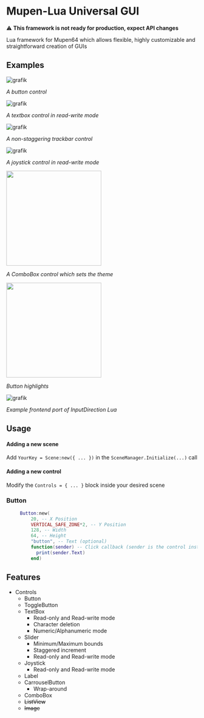 # Mupen-Lua Universal GUI

⚠️ **This framework is not ready for production, expect API changes**

Lua framework for Mupen64 which allows flexible, highly customizable and straightforward creation of GUIs

## Examples

![grafik](https://user-images.githubusercontent.com/48759429/172042835-9f99b721-abf0-418e-8de5-95047c57d922.png)

*A button control*

![grafik](https://user-images.githubusercontent.com/48759429/172042856-bdfd57e4-596a-4d67-9dec-487c658d6e28.png)

*A textbox control in read-write mode*

![grafik](https://user-images.githubusercontent.com/48759429/172042862-81524d8e-1630-4159-a149-8641a1e297b5.png)

*A non-staggering trackbar control*

![grafik](https://user-images.githubusercontent.com/48759429/172049713-9d056b9a-e19a-4965-a33c-02a410ac5568.png)

*A joystick control in read-write mode*

<img src="https://user-images.githubusercontent.com/48759429/172204289-d435637d-33e4-4d35-9d18-714766337f32.gif" width="250"/>

*A ComboBox control which sets the theme*

<img src="https://user-images.githubusercontent.com/48759429/172062375-c19b362f-d0d3-48cc-9a1f-fb7ecaac12c8.gif" width="250"/>

*Button highlights*

![grafik](https://user-images.githubusercontent.com/48759429/172351451-a422fcfd-5d84-4338-bd8f-60dd6136831b.png)

*Example frontend port of InputDirection Lua*

## Usage


#### Adding a new scene
Add `YourKey = Scene:new({ ... })` in the `SceneManager.Initialize(...)` call

#### Adding a new control
Modify the `Controls = { ... }` block inside your desired scene


### Button
```lua
     Button:new(
         20, -- X Position
         VERTICAL_SAFE_ZONE*2, -- Y Position
         128, -- Width
         64, -- Height
         "button", -- Text (optional)
         function(sender) -- Click callback (sender is the control instance)
           print(sender.Text)
         end)
```

## Features
- Controls
  - Button
  - ToggleButton
  - TextBox
    - Read-only and Read-write mode
    - Character deletion
    - Numeric/Alphanumeric mode
  - Slider
    - Minimum/Maximum bounds
    - Staggered increment
    - Read-only and Read-write mode
  - Joystick
    - Read-only and Read-write mode
  - Label
  - CarrouselButton
    - Wrap-around
  - ComboBox
  - ~~ListView~~
  - ~~Image~~
